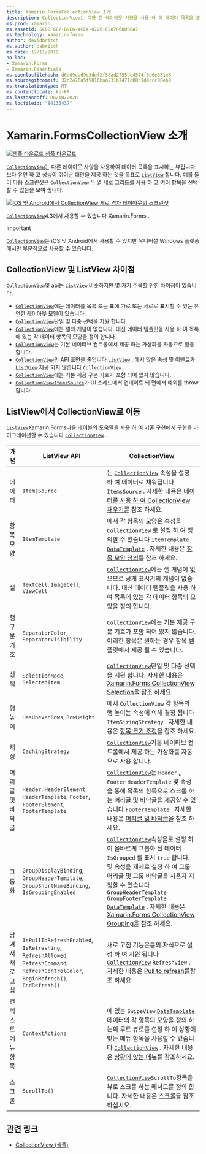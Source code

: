 ```yaml
---
title: Xamarin.FormsCollectionView 소개
description: CollectionView는 다양 한 레이아웃 사양을 사용 하 여 데이터 목록을 표시 하기 위한 유연 하 고 성능이 뛰어난 뷰입니다.
ms.prod: xamarin
ms.assetid: 5C08F687-B9E6-4CE4-8726-F287F6D0B6A7
ms.technology: xamarin-forms
author: davidbritch
ms.author: dabritch
ms.date: 12/11/2019
no-loc:
- Xamarin.Forms
- Xamarin.Essentials
ms.openlocfilehash: d6a09ead9c3def2f58ad2755de4574f6d6e331e8
ms.sourcegitcommit: 32d2476a5f9016baa231b7471c88c1d4ccc08eb8
ms.translationtype: MT
ms.contentlocale: ko-KR
ms.lasthandoff: 06/18/2020
ms.locfileid: "84136437"
---
```

# <a name="xamarinforms-collectionview-introduction"></a>Xamarin.FormsCollectionView 소개

[![샘플 다운로드](~/media/shared/download.png) 샘플 다운로드](https://docs.microsoft.com/samples/xamarin/xamarin-forms-samples/userinterface-collectionviewdemos/)

[`CollectionView`](xref:Xamarin.Forms.CollectionView)는 다른 레이아웃 사양을 사용하여 데이터 목록을 표시하는 뷰입니다. 보다 유연 하 고 성능이 뛰어난 대안을 제공 하는 것을 목표로 [`ListView`](xref:Xamarin.Forms.ListView) 합니다. 예를 들어 다음 스크린샷은 `CollectionView` 두 열 세로 그리드를 사용 하 고 여러 항목을 선택할 수 있는을 보여 줍니다.

[![IOS 및 Android에서 CollectionView 세로 격자 레이아웃의 스크린샷](introduction-images/verticalgrid-multipleselection.png "여러 항목을 선택 하 여 세로 모눈 레이아웃 CollectionView")](introduction-images/verticalgrid-multipleselection-large.png#lightbox "여러 항목을 선택 하 여 세로 모눈 레이아웃 CollectionView")

[`CollectionView`](xref:Xamarin.Forms.CollectionView)4.3에서 사용할 수 있습니다 Xamarin.Forms .

> [!IMPORTANT]
> [`CollectionView`](xref:Xamarin.Forms.CollectionView)는 iOS 및 Android에서 사용할 수 있지만 유니버설 Windows 플랫폼 에서만 [부분적으로 사용할 수](https://gist.github.com/hartez/7d0edd4182dbc7de65cebc6c67f72e14) 있습니다.

## <a name="collectionview-and-listview-differences"></a>CollectionView 및 ListView 차이점

[`CollectionView`](xref:Xamarin.Forms.CollectionView)및 api는 [`ListView`](xref:Xamarin.Forms.ListView) 비슷하지만 몇 가지 주목할 만한 차이점이 있습니다.

- [`CollectionView`](xref:Xamarin.Forms.CollectionView)에는 데이터를 목록 또는 표에 가로 또는 세로로 표시할 수 있는 유연한 레이아웃 모델이 있습니다.
- [`CollectionView`](xref:Xamarin.Forms.CollectionView)단일 및 다중 선택을 지원 합니다.
- [`CollectionView`](xref:Xamarin.Forms.CollectionView)에는 셀의 개념이 없습니다. 대신 데이터 템플릿을 사용 하 여 목록에 있는 각 데이터 항목의 모양을 정의 합니다.
- [`CollectionView`](xref:Xamarin.Forms.CollectionView)는 기본 네이티브 컨트롤에서 제공 하는 가상화를 자동으로 활용 합니다.
- [`CollectionView`](xref:Xamarin.Forms.CollectionView)의 API 표면을 줄입니다 [`ListView`](xref:Xamarin.Forms.ListView) . 에서 많은 속성 및 이벤트가 [`ListView`](xref:Xamarin.Forms.ListView) 제공 되지 않습니다 `CollectionView` .
- [`CollectionView`](xref:Xamarin.Forms.CollectionView)에는 기본 제공 구분 기호가 포함 되어 있지 않습니다.
- [`CollectionView`](xref:Xamarin.Forms.CollectionView)[`ItemsSource`](xref:Xamarin.Forms.ItemsView.ItemsSource)가 UI 스레드에서 업데이트 되 면에서 예외를 throw 합니다.

## <a name="move-from-listview-to-collectionview"></a>ListView에서 CollectionView로 이동

[`ListView`](xref:Xamarin.Forms.ListView)Xamarin.Forms다음 테이블의 도움말을 사용 하 여 기존 구현에서 구현을 마이그레이션할 수 있습니다 [`CollectionView`](xref:Xamarin.Forms.CollectionView) .

| 개념 | ListView API | CollectionView |
|---|---|---|
| 데이터 | `ItemsSource` | 는 [`CollectionView`](xref:Xamarin.Forms.CollectionView) 속성을 설정 하 여 데이터로 채워집니다 `ItemsSource` . 자세한 내용은 [데이터를 사용 하 여 CollectionView 채우기](populate-data.md#populate-a-collectionview-with-data)를 참조 하세요. |
| 항목 모양 | `ItemTemplate` | 에서 각 항목의 모양은 속성을 [`CollectionView`](xref:Xamarin.Forms.CollectionView) 로 설정 하 여 정의할 수 있습니다 `ItemTemplate` [`DataTemplate`](xref:Xamarin.Forms.DataTemplate) . 자세한 내용은 [항목 모양 정의](populate-data.md#define-item-appearance)를 참조 하세요. |
| 셀 | `TextCell`, `ImageCell`, `ViewCell` | [`CollectionView`](xref:Xamarin.Forms.CollectionView)에는 셀 개념이 없으므로 공개 표시기의 개념이 없습니다. 대신 데이터 템플릿을 사용 하 여 목록에 있는 각 데이터 항목의 모양을 정의 합니다. |
| 행 구분 기호 | `SeparatorColor`, `SeparatorVisibility` | [`CollectionView`](xref:Xamarin.Forms.CollectionView)에는 기본 제공 구분 기호가 포함 되어 있지 않습니다. 이러한 항목은 원하는 경우 항목 템플릿에서 제공 될 수 있습니다. |
| 선택 | `SelectionMode`, `SelectedItem` | [`CollectionView`](xref:Xamarin.Forms.CollectionView)단일 및 다중 선택을 지원 합니다. 자세한 내용은 [ Xamarin.Forms CollectionView Selection](selection.md)을 참조 하세요. |
| 행 높이 | `HasUnevenRows`, `RowHeight` | 에서 `CollectionView` 각 항목의 행 높이는 속성에 의해 결정 됩니다 `ItemSizingStrategy` . 자세한 내용은 [항목 크기 조정](layout.md#item-sizing)을 참조 하세요.|
| 캐싱 | `CachingStrategy` | [`CollectionView`](xref:Xamarin.Forms.CollectionView)기본 네이티브 컨트롤에서 제공 하는 가상화를 자동으로 사용 합니다. |
| 머리글 및 바닥글 | `Header`, `HeaderElement`, `HeaderTemplate`, `Footer`, `FooterElement`, `FooterTemplate` | [`CollectionView`](xref:Xamarin.Forms.CollectionView)는 `Header` ,, `Footer` `HeaderTemplate` 및 속성을 통해 목록의 항목으로 스크롤 하는 머리글 및 바닥글을 제공할 수 있습니다 `FooterTemplate` . 자세한 내용은 [머리글 및 바닥글](layout.md#headers-and-footers)을 참조 하세요. |
| 그룹화 | `GroupDisplayBinding`, `GroupHeaderTemplate`, `GroupShortNameBinding`, `IsGroupingEnabled` | [`CollectionView`](xref:Xamarin.Forms.CollectionView)속성을로 설정 하 여 올바르게 그룹화 된 데이터 `IsGrouped` 를 표시 `true` 합니다. 및 속성을 개체로 설정 하 여 그룹 머리글 및 그룹 바닥글을 사용자 지정할 수 있습니다 `GroupHeaderTemplate` `GroupFooterTemplate` [`DataTemplate`](xref:Xamarin.Forms.DataTemplate) . 자세한 내용은 [ Xamarin.Forms CollectionView Grouping](grouping.md)을 참조 하세요. |
| 당겨서 새로 고침 | `IsPullToRefreshEnabled`, `IsRefreshing`, `RefreshAllowed`, `RefreshCommand`, `RefreshControlColor`, `BeginRefresh()`, `EndRefresh()` | 새로 고침 기능은를의 자식으로 설정 하 여 지원 됩니다 [`CollectionView`](xref:Xamarin.Forms.CollectionView) `RefreshView` . 자세한 내용은 [Pull to refresh를](populate-data.md#pull-to-refresh)참조 하세요. |
| 컨텍스트 메뉴 항목 | `ContextActions` | 에 있는 `SwipeView` [`DataTemplate`](xref:Xamarin.Forms.DataTemplate) 데이터의 각 항목의 모양을 정의 하는의 루트 뷰로를 설정 하 여 상황에 맞는 메뉴 항목을 사용할 수 있습니다 [`CollectionView`](xref:Xamarin.Forms.CollectionView) . 자세한 내용은 [상황에 맞는 메뉴](populate-data.md#context-menus)를 참조하세요. |
| 스크롤 | `ScrollTo()` | [`CollectionView`](xref:Xamarin.Forms.CollectionView)`ScrollTo`항목을 뷰로 스크롤 하는 메서드를 정의 합니다. 자세한 내용은 [스크롤](scrolling.md)을 참조 하십시오. |

## <a name="related-links"></a>관련 링크

- [CollectionView (샘플)](https://docs.microsoft.com/samples/xamarin/xamarin-forms-samples/userinterface-collectionviewdemos/)
